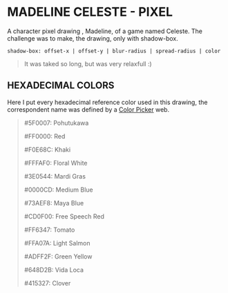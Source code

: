 
# MADELINE CELESTE - PIXEL

A character pixel drawing , Madeline, of a game named Celeste. The challenge was to make, the drawing, only with shadow-box.

`shadow-box: offset-x | offset-y | blur-radius | spread-radius | color`

> It was taked so long, but was very relaxfull :)

## HEXADECIMAL COLORS

Here I put every hexadecimal reference color used in this drawing, the correspondent name was defined by a [Color Picker](https://www.htmlcsscolor.com/) web.

> #5F0007: Pohutukawa
>
> #FF0000: Red
>
> #F0E68C: Khaki
>
> #FFFAF0: Floral White
>
> #3E0544: Mardi Gras
>
> #0000CD: Medium Blue
>
> #73AEF8: Maya Blue
>
> #CD0F00: Free Speech Red
>
> #FF6347: Tomato
>
> #FFA07A: Light Salmon
>
> #ADFF2F: Green Yellow
>
> #648D2B: Vida Loca
>
> #415327: Clover
